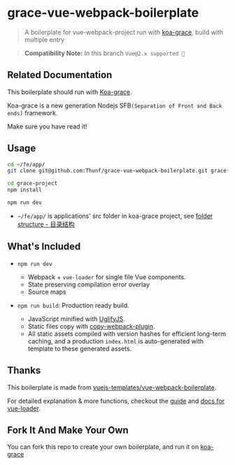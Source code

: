 # grace-vue-webpack-boilerplate

> A boilerplate for vue-webpack-project run with [koa-grace](https://github.com/xiongwilee/koa-grace), build with multiple entry

> **Compatibility Note:** In this branch `Vue@2.x supported 🚀`


## Related Documentation

This boilerplate should run with [Koa-grace](https://github.com/xiongwilee/koa-grace). 

Koa-grace is a new generation Nodejs SFB`(Separation of Front and Back ends)` framework.

Make sure you have read it!


## Usage

``` bash
cd ~/fe/app/
git clone git@github.com:Thunf/grace-vue-webpack-boilerplate.git grace-project

cd grace-project
npm install

npm run dev
```

- `~/fe/app/` is applications' src folder in koa-grace project, see [folder structure - 目录结构](https://github.com/xiongwilee/koa-grace/tree/v2.x#目录结构-1)


## What's Included

- `npm run dev`
  - Webpack + `vue-loader` for single file Vue components.
  - State preserving compilation error overlay
  - Source maps

- `npm run build`: Production ready build.
  - JavaScript minified with [UglifyJS](https://github.com/mishoo/UglifyJS2).
  - Static files copy with [copy-webpack-plugin](https://github.com/kevlened/copy-webpack-plugin).
  - All static assets compiled with version hashes for efficient long-term caching, and a production `index.html` is auto-generated with template to these generated assets.


## Thanks

This boilerplate is made from [vuejs-templates/vue-webpack-boilerplate](https://github.com/vuejs-templates/webpack).

For detailed explanation & more functions, checkout the [guide](http://vuejs-templates.github.io/webpack/) and [docs for vue-loader](http://vuejs.github.io/vue-loader).


## Fork It And Make Your Own

You can fork this repo to create your own boilerplate, and run it on [koa-grace](https://github.com/xiongwilee/koa-grace)

